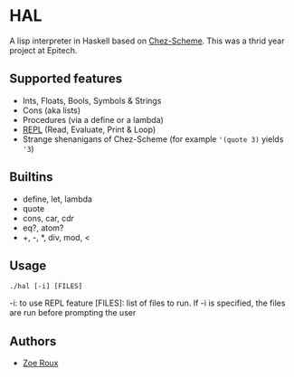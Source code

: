 # HAL

A lisp interpreter in Haskell based on [Chez-Scheme](https://github.com/cisco/chezscheme). This was a thrid year project at Epitech.


## Supported features
 - Ints, Floats, Bools, Symbols & Strings
 - Cons (aka lists)
 - Procedures (via a define or a lambda)
 - [REPL](https://en.wikipedia.org/wiki/Read%E2%80%93eval%E2%80%93print_loop) (Read, Evaluate, Print & Loop)
 - Strange shenanigans of Chez-Scheme (for example `'(quote 3)` yields `'3`)

## Builtins
 - define, let, lambda
 - quote
 - cons, car, cdr
 - eq?, atom?
 - +, -, *, div, mod, <

## Usage
``./hal [-i] [FILES]``

-i: to use REPL feature
[FILES]: list of files to run. If -i is specified, the files are run before prompting the user

## Authors
 - [Zoe Roux](https://github.com/AnonymusRaccoon/HAL)

